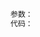 <template>
<i-button type="primary" @click="showClick">click me</i-button>
<i-update :modelInfo="modelInfo" :show="show"></i-update>
 
</template>
<script>
  import iUpdate from 'i-ui/lib/iUpdate'
  export default {
     components:{
      iUpdate
    },
    data() {
      return {
        show: false,
        modelInfo: {
          title: '版本更新',
          textList: ['fsadf'],
          btns: {
            left: {
              text: '下次再说',
              url: ''
            },
            right: {
              color: 'red',
              text: '立即更新',
              url: ''
            }
          }
        }
      }
    },
    methods:{
      showClick(){
        this.show = true
      }
    }
  }

</script>

```html
参数：
代码：
```
